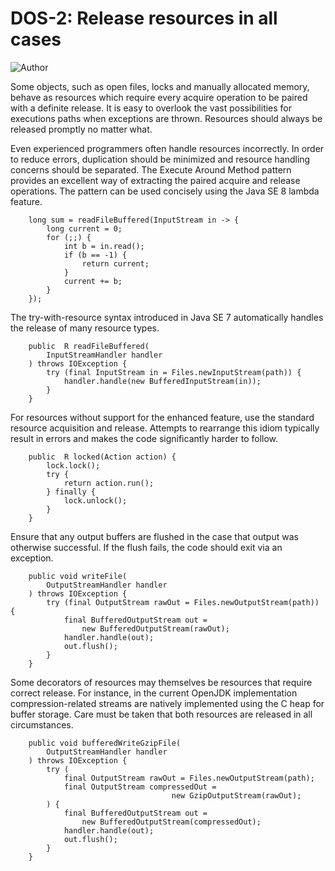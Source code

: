 # DOS-2: Release resources in all cases
![Author](https://img.shields.io/badge/Author-Oracle-blue.svg)


Some objects, such as open files, locks and manually allocated memory, behave as resources which require every acquire operation to be paired with a definite release. It is easy to overlook the vast possibilities for executions paths when exceptions are thrown. Resources should always be released promptly no matter what.

Even experienced programmers often handle resources incorrectly. In order to reduce errors, duplication should be minimized and resource handling concerns should be separated. The Execute Around Method pattern provides an excellent way of extracting the paired acquire and release operations. The pattern can be used concisely using the Java SE 8 lambda feature.

        long sum = readFileBuffered(InputStream in -> {
            long current = 0;
            for (;;) {
                int b = in.read();
                if (b == -1) {
                    return current;
                }
                current += b;
            }
        });

The try-with-resource syntax introduced in Java SE 7 automatically handles the release of many resource types.

        public  R readFileBuffered(
            InputStreamHandler handler
        ) throws IOException {
            try (final InputStream in = Files.newInputStream(path)) {
                handler.handle(new BufferedInputStream(in));
            }
        }
		
For resources without support for the enhanced feature, use the standard resource acquisition and release. Attempts to rearrange this idiom typically result in errors and makes the code significantly harder to follow.

        public  R locked(Action action) {
            lock.lock();
            try {
                return action.run();
            } finally {
                lock.unlock();
            }
        }

Ensure that any output buffers are flushed in the case that output was otherwise successful. If the flush fails, the code should exit via an exception.

        public void writeFile(
            OutputStreamHandler handler
        ) throws IOException {
            try (final OutputStream rawOut = Files.newOutputStream(path)) {
                final BufferedOutputStream out =
                    new BufferedOutputStream(rawOut);
                handler.handle(out);
                out.flush();
            }
        }

Some decorators of resources may themselves be resources that require correct release. For instance, in the current OpenJDK implementation compression-related streams are natively implemented using the C heap for buffer storage. Care must be taken that both resources are released in all circumstances.

        public void bufferedWriteGzipFile(
            OutputStreamHandler handler
        ) throws IOException {
            try (
                final OutputStream rawOut = Files.newOutputStream(path);
                final OutputStream compressedOut = 
                                        new GzipOutputStream(rawOut);
            ) {
                final BufferedOutputStream out =
                    new BufferedOutputStream(compressedOut);
                handler.handle(out);
                out.flush();
            }
        }